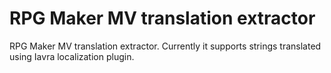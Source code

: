 # RPG Maker MV translation extractor

RPG Maker MV translation extractor. Currently it supports strings translated using Iavra localization plugin.
